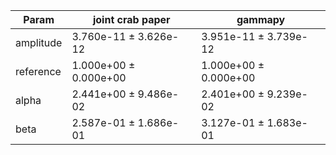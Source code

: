 <html>
 <head>
  <meta charset="utf-8"/>
  <meta content="text/html;charset=UTF-8" http-equiv="Content-type"/>
 </head>
 <body>
  <table>
   <thead>
    <tr>
     <th>Param</th>
     <th>joint crab paper</th>
     <th>gammapy</th>
    </tr>
   </thead>
   <tr>
    <td>amplitude</td>
    <td>3.760e-11 ± 3.626e-12</td>
    <td>3.951e-11 ± 3.739e-12</td>
   </tr>
   <tr>
    <td>reference</td>
    <td>1.000e+00 ± 0.000e+00</td>
    <td>1.000e+00 ± 0.000e+00</td>
   </tr>
   <tr>
    <td>alpha</td>
    <td>2.441e+00 ± 9.486e-02</td>
    <td>2.401e+00 ± 9.239e-02</td>
   </tr>
   <tr>
    <td>beta</td>
    <td>2.587e-01 ± 1.686e-01</td>
    <td>3.127e-01 ± 1.683e-01</td>
   </tr>
  </table>
 </body>
</html>

